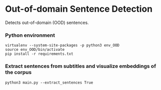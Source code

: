 # Out-of-domain Sentence Detection
Detects out-of-domain (OOD) sentences.

### Python environment
```
virtualenv --system-site-packages -p python3 env_OOD
source env_OOD/bin/activate
pip install -r requirements.txt
```
### Extract sentences from subtitles and visualize embeddings of the corpus
```
python3 main.py --extract_sentences True
```

